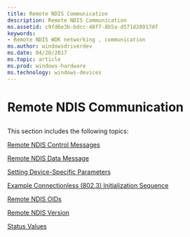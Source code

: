 ```yaml
---
title: Remote NDIS Communication
description: Remote NDIS Communication
ms.assetid: c9fd6e3b-bdcc-48f7-8b5a-d571d20917df
keywords:
- Remote NDIS WDK networking , communication
ms.author: windowsdriverdev
ms.date: 04/20/2017
ms.topic: article
ms.prod: windows-hardware
ms.technology: windows-devices
---
```


# Remote NDIS Communication


## <a href="" id="ddk-remote-ndis-communication-ng"></a>


This section includes the following topics:

[Remote NDIS Control Messages](https://msdn.microsoft.com/library/windows/hardware/ff570597)

[Remote NDIS Data Message](https://msdn.microsoft.com/library/windows/hardware/ff570604)

[Setting Device-Specific Parameters](setting-device-specific-parameters.md)

[Example Connectionless (802.3) Initialization Sequence](example-connectionless--802-3--initialization-sequence.md)

[Remote NDIS OIDs](remote-ndis-oids.md)

[Remote NDIS Version](remote-ndis-version.md)

[Status Values](status-values.md)

 

 





